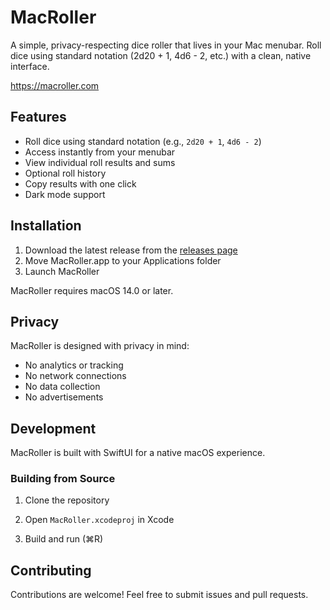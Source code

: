 # MacRoller

A simple, privacy-respecting dice roller that lives in your Mac menubar. Roll
dice using standard notation (2d20 + 1, 4d6 - 2, etc.) with a clean, native
interface.

<https://macroller.com>

## Features

- Roll dice using standard notation (e.g., `2d20 + 1`, `4d6 - 2`)
- Access instantly from your menubar
- View individual roll results and sums
- Optional roll history
- Copy results with one click
- Dark mode support

## Installation

1. Download the latest release from the [releases page](https://github.com/josherrickson/MacRoller/releases)
2. Move MacRoller.app to your Applications folder
3. Launch MacRoller

MacRoller requires macOS 14.0 or later.

## Privacy

MacRoller is designed with privacy in mind:
- No analytics or tracking
- No network connections
- No data collection
- No advertisements

## Development

MacRoller is built with SwiftUI for a native macOS experience.

### Building from Source

1. Clone the repository

2. Open `MacRoller.xcodeproj` in Xcode

3. Build and run (⌘R)

## Contributing

Contributions are welcome! Feel free to submit issues and pull requests.
